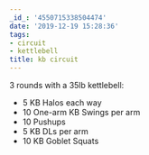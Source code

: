 ```yaml
---
_id_: '4550715338504474'
date: '2019-12-19 15:28:36'
tags:
- circuit
- kettlebell
title: kb circuit
---
```


3 rounds with a 35lb kettlebell:

- 5 KB Halos each way
- 10 One-arm KB Swings per arm
- 10 Pushups
- 5 KB DLs per arm
- 10 KB Goblet Squats
